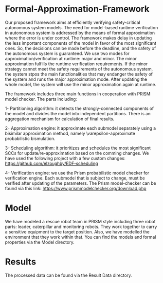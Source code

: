 # Formal-Approximation-Framework
Our proposed framework aims at efficiently verifying safety-critical autonomous system models. The need for model-based runtime verification in autonomous system is addressed by the means of formal approximation where the error is under control. The framework makes delay in updating the less important components of the model in favor of the most significant ones. So, the decisions can be made before the deadline, and the safety of the autonomous system is guaranteed. We use two modes for approximation/verification at runtime: major and minor. The minor approximation fulfills the runtime verification requirements. If the minor strategy cannot meet the safety requirements of the autonomous system, the system stpos the main functionalities that may endanger the safety of the system and runs the major approximation mode. After updating the whole model, the system will use the minor approximation again at runtime.

The framework includes three main functions in cooperation with PRISM model checker. The parts including:

1- Partitioning algorithm: it detects the strongly-connected components of the model and divides the model into independent partitions. There is an aggregation mechanism for calculation of final results. 

2- Approximation engine: it approximate each submodel separately using a bisimilar approximation method, namely \varepsilon-approximate probabilistic bismulation. 

3- Scheduling algorithm: it prioritizes and schedules the most significant SCCs for update/re-approximation based on the comming changes. We have used the following project with a few custom changes: https://github.com/elzoughby/EDF-scheduling

4- Verification engine: we use the Prism probabilistic model checker for verification engine. Each submodel that is subject to change, must be verified after updating of the parameters. The Prism model-checker can be found via this link: https://www.prismmodelchecker.org/download.php

# Model
We have modeled a rescue robot team in PRISM style including three robot parts: leader, caterpillar and monitoring robots. They work together to carry a sensitive equipment to the target position. Also, we have modelled the environment that they work within that. You can find the models and formal properties via the Model directory. 

# Results
The processed data can be found via the Result Data directory. 


